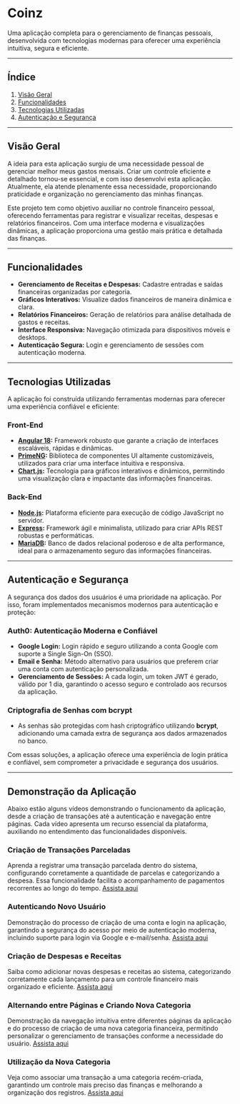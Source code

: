 

# **Coinz**

Uma aplicação completa para o gerenciamento de finanças pessoais, desenvolvida com tecnologias modernas para oferecer uma experiência intuitiva, segura e eficiente.

----------

## **Índice**

1.  [Visão Geral](#vis%C3%A3o-geral)
2.  [Funcionalidades](#funcionalidades)
3.  [Tecnologias Utilizadas](#tecnologias-utilizadas)
4.  [Autenticação e Segurança](#autentica%C3%A7%C3%A3o-e-seguran%C3%A7a)

----------

## **Visão Geral**

A ideia para esta aplicação surgiu de uma necessidade pessoal de gerenciar melhor meus gastos mensais. Criar um controle eficiente e detalhado tornou-se essencial, e com isso desenvolvi esta aplicação. Atualmente, ela atende plenamente essa necessidade, proporcionando praticidade e organização no gerenciamento das minhas finanças.

Este projeto tem como objetivo auxiliar no controle financeiro pessoal, oferecendo ferramentas para registrar e visualizar receitas, despesas e relatórios financeiros. Com uma interface moderna e visualizações dinâmicas, a aplicação proporciona uma gestão mais prática e detalhada das finanças.

----------

## **Funcionalidades**

-   **Gerenciamento de Receitas e Despesas:** Cadastre entradas e saídas financeiras organizadas por categoria.
-   **Gráficos Interativos:** Visualize dados financeiros de maneira dinâmica e clara.
-   **Relatórios Financeiros:** Geração de relatórios para análise detalhada de gastos e receitas.
-   **Interface Responsiva:** Navegação otimizada para dispositivos móveis e desktops.
-   **Autenticação Segura:** Login e gerenciamento de sessões com autenticação moderna.

----------

## **Tecnologias Utilizadas**

A aplicação foi construída utilizando ferramentas modernas para oferecer uma experiência confiável e eficiente:

### **Front-End**

-   **[Angular 18](https://angular.io/):** Framework robusto que garante a criação de interfaces escaláveis, rápidas e dinâmicas.
-   **[PrimeNG](https://primeng.org/):** Biblioteca de componentes UI altamente customizáveis, utilizados para criar uma interface intuitiva e responsiva.
-   **[Chart.js](https://www.chartjs.org/):** Tecnologia para gráficos interativos e dinâmicos, permitindo uma visualização clara e impactante das informações financeiras.

### **Back-End**

-   **[Node.js](https://nodejs.org/):** Plataforma eficiente para execução de código JavaScript no servidor.
-   **[Express](https://expressjs.com/):** Framework ágil e minimalista, utilizado para criar APIs REST robustas e performáticas.
-   **[MariaDB](https://mariadb.org/):** Banco de dados relacional poderoso e de alta performance, ideal para o armazenamento seguro das informações financeiras.

----------
## **Autenticação e Segurança**

A segurança dos dados dos usuários é uma prioridade na aplicação. Por isso, foram implementados mecanismos modernos para autenticação e proteção:

### **Auth0: Autenticação Moderna e Confiável**

-   **Google Login:** Login rápido e seguro utilizando a conta Google com suporte a Single Sign-On (SSO).
-   **Email e Senha:** Método alternativo para usuários que preferem criar uma conta com autenticação personalizada.
-   **Gerenciamento de Sessões:** A cada login, um token JWT é gerado, válido por 1 dia, garantindo o acesso seguro e controlado aos recursos da aplicação.

### **Criptografia de Senhas com bcrypt**

-   As senhas são protegidas com hash criptográfico utilizando **bcrypt**, adicionando uma camada extra de segurança aos dados armazenados no banco.

Com essas soluções, a aplicação oferece uma experiência de login prática e confiável, sem comprometer a privacidade e segurança dos usuários.

----------


## **Demonstração da Aplicação**

Abaixo estão alguns vídeos demonstrando o funcionamento da aplicação, desde a criação de transações até a autenticação e navegação entre páginas. Cada vídeo apresenta um recurso essencial da plataforma, auxiliando no entendimento das funcionalidades disponíveis.

### **Criação de Transações Parceladas**
Aprenda a registrar uma transação parcelada dentro do sistema, configurando corretamente a quantidade de parcelas e categorizando a despesa. Essa funcionalidade facilita o acompanhamento de pagamentos recorrentes ao longo do tempo.
[Assista aqui](https://coinzapp.s3.us-east-2.amazonaws.com/demo2+coinz.mp4)

### **Autenticando Novo Usuário**
Demonstração do processo de criação de uma conta e login na aplicação, garantindo a segurança do acesso por meio de autenticação moderna, incluindo suporte para login via Google e e-mail/senha.
[Assista aqui](https://coinzapp.s3.us-east-2.amazonaws.com/demo+register.mp4)

### **Criação de Despesas e Receitas**
Saiba como adicionar novas despesas e receitas ao sistema, categorizando corretamente cada lançamento para um controle financeiro mais organizado e eficiente.
[Assista aqui](https://coinzapp.s3.us-east-2.amazonaws.com/demo+criacao+receita+e+despesa.mp4)

### **Alternando entre Páginas e Criando Nova Categoria**
Demonstração da navegação intuitiva entre diferentes páginas da aplicação e do processo de criação de uma nova categoria financeira, permitindo personalizar o gerenciamento de transações conforme a necessidade do usuário.
[Assista aqui](https://coinzapp.s3.us-east-2.amazonaws.com/Alternando+entre+paginas+e+criacao+de+categoria.mp4)

### **Utilização da Nova Categoria**
Veja como associar uma transação a uma categoria recém-criada, garantindo um controle mais preciso das finanças e melhorando a organização dos registros.
[Assista aqui](https://coinzapp.s3.us-east-2.amazonaws.com/uso+nova+categoria.mp4)
